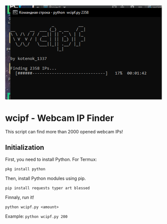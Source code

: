 ![Preview](screenshot.PNG "wcipf")

# wcipf - Webcam IP Finder
This script can find more than 2000 opened webcam IPs!

## Initialization
First, you need to install Python.
For Termux:
```
pkg install python
```

Then, install Python modules using pip.
```
pip install requests typer art blessed
```

Finnaly, run it!
```
python wcipf.py <amount>
```

Example: ```python wcipf.py 200```
